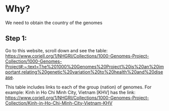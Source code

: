 # Why?

We need to obtain the country of the genomes

## Step 1: 

Go to this website, scroll down and see the table:
https://www.coriell.org/1/NHGRI/Collections/1000-Genomes-Project-Collection/1000-Genomes-Project#:~:text=The%201000%20Genomes%20Project%20is%20an%20important,relating%20genetic%20variation%20to%20health%20and%20disease.

This table includes links to each of the group (nation) of genomes. For example: Kinh in Ho Chi Minh City, Vietnam [KHV] has the link: https://www.coriell.org/1/NHGRI/Collections/1000-Genomes-Project-Collection/Kinh-in-Ho-Chi-Minh-City-Vietnam-KHV


